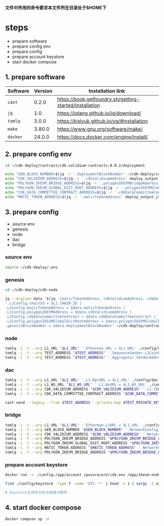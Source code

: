 **文件中所用的命令要求本文件所在目录处于$HOME下**

# steps
- prepare software
- prepare config env
- prepare config
- prepare account keystore
- start docker compose

## 1. prepare software
| Software | Version | Installation link |
| --- | --- | --- |
| `cast` | 0.2.0 | https://book.getfoundry.sh/getting-started/installation |
| `jq` | 1.0 | https://jqlang.github.io/jq/download/ |
| `tomlq` | 3.0.0 | https://kislyuk.github.io/yq/#installation |
| `make` | 3.80.0 | https://www.gnu.org/software/make/ |
| `docker` | 24.0.0 | https://docs.docker.com/engine/install/ |

## 2. prepare config env
```bash
cd ~/cdk-deploy/contract/cdk-validium-contracts-0.0.2/deployment

echo "GEN_BLOCK_NUMBER=$(jq -r '.deploymentBlockNumber' ~/cdk-deploy/contract/cdk-validium-contracts-0.0.2/deployment/deploy_output.json)" >> ~/cdk-deploy/.env
echo "CDK_VALIDIUM_ADDRESS=$(jq -r '.cdkValidiumAddress' deploy_output.json)" >> ~/cdk-deploy/.env
echo "POLYGON_ZKEVM_BRIDGE_ADDRESS=$(jq -r '.polygonZkEVMBridgeAddress' deploy_output.json)" >> ~/cdk-deploy/.env
echo "POLYGON_ZKEVM_GLOBAL_EXIT_ROOT_ADDRESS=$(jq -r '.polygonZkEVMGlobalExitRootAddress' deploy_output.json)" >> ~/cdk-deploy/.env
echo "CDK_DATA_COMMITTEE_CONTRACT_ADDRESS=$(jq -r '.cdkDataCommitteeContract' deploy_output.json)" >> ~/cdk-deploy/.env
echo "MATIC_TOKEN_ADDRESS=$(jq -r '.maticTokenAddress' deploy_output.json)" >> ~/cdk-deploy/.env
```

## 3. prepare config
- source env
- genesis
- node
- dac
- bridge

### source env
```bash
source ~/cdk-deploy/.env
```

### genesis
```bash
cd ~/cdk-deploy/cdk-node

jq --argjson data "$(jq '{maticTokenAddress, cdkValidiumAddress, cdkDataCommitteeContract, polygonZkEVMGlobalExitRootAddress, deploymentBlockNumber}' ~/cdk-deploy/contract/cdk-validium-contracts-0.0.2/deployment/deploy_output.json)" \
'.L1Config.chainId = $L1_CHAIN_ID | 
.L1Config.maticTokenAddress = $data.maticTokenAddress | 
.L1Config.polygonZkEVMAddress = $data.cdkValidiumAddress | 
.L1Config.cdkDataCommitteeContract = $data.cdkDataCommitteeContract | 
.L1Config.polygonZkEVMGlobalExitRootAddress = $data.polygonZkEVMGlobalExitRootAddress | 
.genesisBlockNumber = $data.deploymentBlockNumber' ~/cdk-deploy/contract/cdk-validium-contracts-0.0.2/deployment/genesis.json > ./config/genesis.json
```

### node
```bash
tomlq -i -t --arg L1_URL "$L1_URL" '.Etherman.URL = $L1_URL' ./config/node-config.toml
tomlq -i -t --arg TEST_ADDRESS "$TEST_ADDRESS" '.SequenceSender.L2Coinbase = $TEST_ADDRESS' ./config/node-config.toml
tomlq -i -t --arg TEST_ADDRESS "$TEST_ADDRESS" '.Aggregator.SenderAddress = $TEST_ADDRESS' ./config/node-config.toml
```

### dac
```bash
tomlq -i -t --arg L1_URL "$L1_URL" '.L1.RpcURL = $L1_URL' ./config/dac-config.toml
tomlq -i -t --arg L1_WS_URL "$L1_WS_URL" '.L1.WsURL = $L1_WS_URL' ./config/dac-config.toml
tomlq -i -t --arg CDK_VALIDIUM_ADDRESS "$CDK_VALIDIUM_ADDRESS" '.L1.CDKValidiumAddress = $CDK_VALIDIUM_ADDRESS' ./config/dac-config.toml
tomlq -i -t --arg CDK_DATA_COMMITTEE_CONTRACT_ADDRESS "$CDK_DATA_COMMITTEE_CONTRACT_ADDRESS" '.L1.DataCommitteeAddress = $CDK_DATA_COMMITTEE_CONTRACT_ADDRESS' ./config/dac-config.toml
```

```bash
cast send --legacy --from $TEST_ADDRESS --private-key $TEST_PRIVATE_KEY --rpc-url $L1_URL $CDK_DATA_COMMITTEE_CONTRACT_ADDRESS 'function setupCommittee(uint256 _requiredAmountOfSignatures, string[] urls, bytes addrsBytes) returns()' 1 '["http://localhost:8444"]' $TEST_ADDRESS
```

### bridge
```bash
tomlq -i -t --arg L1_URL "$L1_URL" '.Etherman.L1URL = $L1_URL' ./config/bridge-config.toml
tomlq -i -t --arg GEN_BLOCK_NUMBER "$GEN_BLOCK_NUMBER" '.NetworkConfig.GenBlockNumber = $GEN_BLOCK_NUMBER' ./configbridge-config.toml
tomlq -i -t --arg CDK_VALIDIUM_ADDRESS "$CDK_VALIDIUM_ADDRESS" '.NetworkConfig.PolygonZkEVMAddress = $CDK_VALIDIUM_ADDRESS' ./config/bridge-config.toml
tomlq -i -t --arg POLYGON_ZKEVM_BRIDGE_ADDRESS "$POLYGON_ZKEVM_BRIDGE_ADDRESS" '.NetworkConfig.PolygonBridgeAddress = $POLYGON_ZKEVM_BRIDGE_ADDRESS' ./config/bridge-config.toml
tomlq -i -t --arg POLYGON_ZKEVM_GLOBAL_EXIT_ROOT_ADDRESS "$POLYGON_ZKEVM_GLOBAL_EXIT_ROOT_ADDRESS" '.NetworkConfig.PolygonZkEVMGlobalExitRootAddress = $POLYGON_ZKEVM_GLOBAL_EXIT_ROOT_ADDRESS' ./config/bridge-config.toml
tomlq -i -t --arg MATIC_TOKEN_ADDRESS "$MATIC_TOKEN_ADDRESS" '.NetworkConfig.MaticTokenAddress = $MATIC_TOKEN_ADDRESS' ./config/bridge-config.toml
tomlq -i -t --arg POLYGON_ZKEVM_BRIDGE_ADDRESS "$POLYGON_ZKEVM_BRIDGE_ADDRESS" '.NetworkConfig.L2PolygonBridgeAddresses = [$POLYGON_ZKEVM_BRIDGE_ADDRESS]' ./config/bridge-config.toml
```

### prepare account keystore
```bash
docker run -v ./config:/app/account cpucorecore/cdk-env /app/zkevm-node encryptKey --pk=$TEST_PRIVATE_KEY --pw="testonly" --output=/app/account/keystore

find ./config/keystore -type f -name 'UTC--*' | head -n 1 | xargs -I xxx mv xxx ./config/account.key

# keystore生成完毕后该容器可删除
```

## 4. start docker compose
```bash
docker compose up -d
```